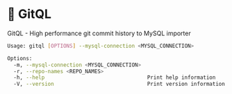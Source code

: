 # 👔 GitQL

GitQL - High performance git commit history to MySQL importer

```bash
Usage: gitql [OPTIONS] --mysql-connection <MYSQL_CONNECTION>

Options:
  -m, --mysql-connection <MYSQL_CONNECTION>  
  -r, --repo-names <REPO_NAMES>              
  -h, --help                                 Print help information
  -V, --version                              Print version information
```